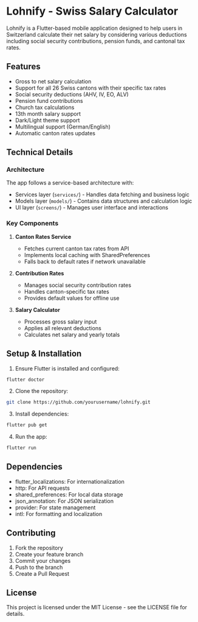 # Lohnify - Swiss Salary Calculator

Lohnify is a Flutter-based mobile application designed to help users in Switzerland calculate their net salary by considering various deductions including social security contributions, pension funds, and cantonal tax rates.

## Features

- Gross to net salary calculation
- Support for all 26 Swiss cantons with their specific tax rates
- Social security deductions (AHV, IV, EO, ALV)
- Pension fund contributions
- Church tax calculations
- 13th month salary support
- Dark/Light theme support
- Multilingual support (German/English)
- Automatic canton rates updates

## Technical Details

### Architecture

The app follows a service-based architecture with:
- Services layer (`services/`) - Handles data fetching and business logic
- Models layer (`models/`) - Contains data structures and calculation logic
- UI layer (`screens/`) - Manages user interface and interactions

### Key Components

1. **Canton Rates Service**
   - Fetches current canton tax rates from API
   - Implements local caching with SharedPreferences
   - Falls back to default rates if network unavailable

2. **Contribution Rates**
   - Manages social security contribution rates
   - Handles canton-specific tax rates
   - Provides default values for offline use

3. **Salary Calculator**
   - Processes gross salary input
   - Applies all relevant deductions
   - Calculates net salary and yearly totals

## Setup & Installation

1. Ensure Flutter is installed and configured:
```bash
flutter doctor
```

2. Clone the repository:
```bash
git clone https://github.com/yourusername/lohnify.git
```

3. Install dependencies:
```bash
flutter pub get
```

4. Run the app:
```bash
flutter run
```

## Dependencies

- flutter_localizations: For internationalization
- http: For API requests
- shared_preferences: For local data storage
- json_annotation: For JSON serialization
- provider: For state management
- intl: For formatting and localization

## Contributing

1. Fork the repository
2. Create your feature branch
3. Commit your changes
4. Push to the branch
5. Create a Pull Request

## License

This project is licensed under the MIT License - see the LICENSE file for details.
